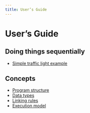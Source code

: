 ```yaml
---
title: User’s Guide
---
```


User’s Guide
============

## Doing things sequentially

* [Simple traffic light example](./simple-traffic-light/)

## Concepts

* [Program structure](./program-structure/)
* [Data types](./data-types/)
* [Linking rules](./linking-rules/)
* [Execution model](./execution-model/)
